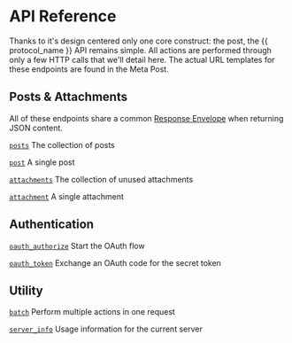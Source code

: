 # API Reference

Thanks to it's design centered only one core construct: the post, the {{ protocol_name }} API remains simple. All actions are performed through only a few HTTP calls that we'll detail here. The actual URL templates for these endpoints are found in the Meta Post.

## Posts & Attachments

All of these endpoints share a common [Response Envelope](https://www.gitbook.com/book/campr/api/edit#) when returning JSON content.

[`posts`](/api-reference/posts.md) The collection of posts

[`post`](/post) A single post

[`attachments`](/attachments) The collection of unused attachments

[`attachment`](/attachment) A single attachment

## Authentication

[`oauth_authorize`](/oauth_authorize) Start the OAuth flow

[`oauth_token`](/oauth_token) Exchange an OAuth code for the secret token

## Utility

[`batch`](/batch) Perform multiple actions in one request

[`server_info`](/server_info) Usage information for the current server

